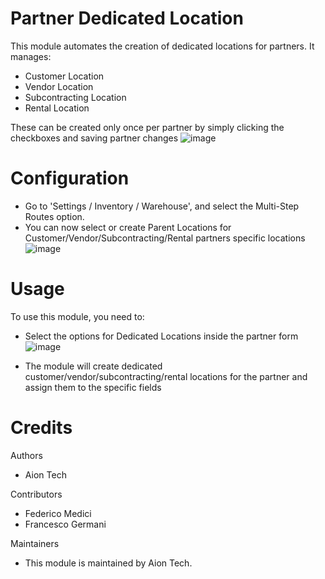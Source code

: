 Partner Dedicated Location
=====================

This module automates the creation of dedicated locations for partners. It manages:

* Customer Location
* Vendor Location
* Subcontracting Location
* Rental Location

These can be created only once per partner by simply clicking the checkboxes and saving partner changes
![image](https://github.com/user-attachments/assets/4f2a63c1-d32b-4f3f-8d00-5b3b18f15026)

Configuration
=============

* Go to 'Settings / Inventory / Warehouse', and select the Multi-Step Routes option.
* You can now select or create Parent Locations for Customer/Vendor/Subcontracting/Rental partners specific locations
![image](https://github.com/user-attachments/assets/f06506de-f4d3-4f52-bd03-173c38faac3e)


Usage
=====

To use this module, you need to:

* Select the options for Dedicated Locations inside the partner form
![image](https://github.com/user-attachments/assets/2ae5d1db-c94f-486b-b100-56eca8dd4b4e)

* The module will create dedicated customer/vendor/subcontracting/rental locations for the partner and assign them to the specific fields


Credits
=======

Authors
* Aion Tech

Contributors
* Federico Medici
* Francesco Germani

Maintainers
* This module is maintained by Aion Tech.
